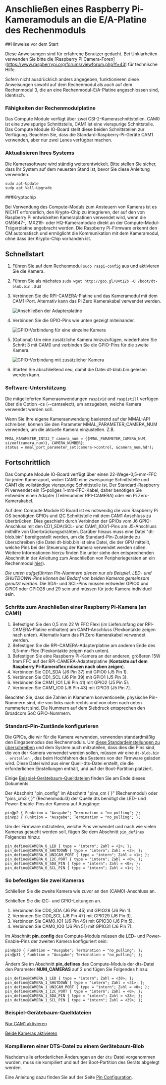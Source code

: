 # Anschließen eines Raspberry Pi-Kameramoduls an die E/A-Platine des Rechenmoduls

##Hinweise vor dem Start

Diese Anweisungen sind für erfahrene Benutzer gedacht. Bei Unklarheiten verwenden Sie bitte die [Raspberry Pi Camera-Foren] (https://www.raspberrypi.org/forums/viewforum.php?f=43) für technische Hilfe.

Sofern nicht ausdrücklich anders angegeben, funktionieren diese Anweisungen sowohl auf dem Rechenmodul als auch auf dem Rechenmodul 3, die an eine Rechenmodul-E/A-Platine angeschlossen sind, identisch.

### Fähigkeiten der Rechenmodulplatine

Das Compute Module verfügt über zwei CSI-2-Kameraschnittstellen. CAM0 ist eine zweispurige Schnittstelle, CAM1 ist eine vierspurige Schnittstelle. Das Compute Module IO-Board stellt diese beiden Schnittstellen zur Verfügung. Beachten Sie, dass die Standard-Raspberry-Pi-Geräte CAM1 verwenden, aber nur zwei Lanes verfügbar machen.

### Aktualisieren Ihres Systems

Die Kamerasoftware wird ständig weiterentwickelt. Bitte stellen Sie sicher, dass Ihr System auf dem neuesten Stand ist, bevor Sie diese Anleitung verwenden.

```
sudo apt-Update
sudp apt Voll-Upgrade
```

###Kryptochip

Bei Verwendung des Compute-Moduls zum Ansteuern von Kameras ist es NICHT erforderlich, den Krypto-Chip zu integrieren, der auf den von Raspberry Pi entwickelten Kameraplatinen verwendet wird, wenn die OM5647-, IMX219- oder HQ-Kameramodule direkt an der Compute-Modul-Trägerplatine angebracht werden. Die Raspberry Pi-Firmware erkennt den CM automatisch und ermöglicht die Kommunikation mit dem Kameramodul, ohne dass der Krypto-Chip vorhanden ist.


## Schnellstart

1. Führen Sie auf dem Rechenmodul `sudo raspi-config` aus und aktivieren Sie die Kamera.
1. Führen Sie als nächstes `sudo wget http://goo.gl/U4t12b -O /boot/dt-blob.bin` . aus
1. Verbinden Sie die RPI-CAMERA-Platine und das Kameramodul mit dem CAM1-Port. Alternativ kann das Pi Zero Kamerakabel verwendet werden.

    ![Anschließen der Adapterplatine](images/CMAIO-Cam-Adapter.jpg)

1. Verbinden Sie die GPIO-Pins wie unten gezeigt miteinander.

    ![GPIO-Verbindung für eine einzelne Kamera](images/CMIO-Cam-GPIO.jpg)

1. (Optional) Um eine zusätzliche Kamera hinzuzufügen, wiederholen Sie Schritt 3 mit CAM0 und verbinden Sie die GPIO-Pins für die zweite Kamera.

    ![GPIO-Verbindung mit zusätzlicher Kamera](images/CMIO-Cam-GPIO2.jpg)

1. Starten Sie abschließend neu, damit die Datei dt-blob.bin gelesen werden kann.

### Software-Unterstützung

Die mitgelieferten Kameraanwendungen `raspivid` und `raspistill` verfügen über die Option -cs (--camselect), um anzugeben, welche Kamera verwendet werden soll.

Wenn Sie Ihre eigene Kameraanwendung basierend auf der MMAL-API schreiben, können Sie den Parameter MMAL_PARAMETER_CAMERA_NUM verwenden, um die aktuelle Kamera einzustellen. Z.B.

```
MMAL_PARAMETER_INT32_T camera_num = {{MMAL_PARAMETER_CAMERA_NUM, sizeof(camera_num)}, CAMERA_NUMBER};
status = mmal_port_parameter_set(camera->control, &camera_num.hdr);
```

## Fortschrittlich

Das Compute Module IO-Board verfügt über einen 22-Wege-0,5-mm-FFC für jeden Kameraport, wobei CAM0 eine zweispurige Schnittstelle und CAM1 die vollständige vierspurige Schnittstelle ist. Der Standard-Raspberry Pi verwendet ein 15-poliges 1-mm-FFC-Kabel, daher benötigen Sie entweder einen Adapter (Teilenummer RPI-CAMERA) oder ein Pi Zero-Kamerakabel.

Auf dem Compute Module IO Board ist es notwendig die vom Raspberry Pi OS benötigten GPIOs und I2C Schnittstelle mit dem CAM1 Anschluss zu überbrücken. Dies geschieht durch Verbinden der GPIOs vom J6 GPIO-Anschluss mit den CD1_SDA/SCL- und CAM1_IO0/1-Pins am J5-Anschluss mithilfe von Überbrückungsdrähten. Darüber hinaus muss eine Datei "dt-blob.bin" bereitgestellt werden, um die Standard-Pin-Zustände zu überschreiben (die Datei dt-blob.bin ist eine Datei, die der GPU mitteilt, welche Pins bei der Steuerung der Kamera verwendet werden sollen. Weitere Informationen hierzu finden Sie unter siehe den entsprechenden Abschnitt in der Anleitung zum Anschließen von Peripheriegeräten an ein Rechenmodul [hier](cm-peri-sw-guide.md)).

*Die unten aufgeführten Pin-Nummern dienen nur als Beispiel. LED- und SHUTDOWN-Pins können bei Bedarf von beiden Kameras gemeinsam genutzt werden.* Die SDA- und SCL-Pins müssen entweder GPIO0 und GPIO1 oder GPIO28 und 29 sein und müssen für jede Kamera individuell sein.

### Schritte zum Anschließen einer Raspberry Pi-Kamera (an CAM1)

1. Befestigen Sie den 0,5 mm 22 W FFC Flexi (im Lieferumfang der RPI-CAMERA-Platine enthalten) am CAM1-Anschluss (Flexkontakte zeigen nach unten). Alternativ kann das Pi Zero Kamerakabel verwendet werden.
1. Befestigen Sie die RPI-CAMERA-Adapterplatine am anderen Ende des 0,5-mm-Flex (Flexkontakte zeigen nach unten).
1. Befestigen Sie eine Raspberry Pi-Kamera an der anderen, größeren 15W 1mm FFC auf der RPI-CAMERA-Adapterplatine (**Kontakte auf dem Raspberry Pi-Kameraflex müssen nach oben zeigen**).
1. Verbinden Sie CD1_SDA (J6 Pin 37) mit GPIO0 (J5 Pin 1).
1. Verbinden Sie CD1_SCL (J6 Pin 39) mit GPIO1 (J5 Pin 3).
1. Verbinden Sie CAM1_IO1 (J6 Pin 41) mit GPIO2 (J5 Pin 5).
1. Verbinden Sie CAM1_IO0 (J6 Pin 43) mit GPIO3 (J5 Pin 7).

Beachten Sie, dass die Zahlen in Klammern konventionelle, physische Pin-Nummern sind, die von links nach rechts und von oben nach unten nummeriert sind. Die Nummern auf dem Siebdruck entsprechen den Broadcom SoC GPIO-Nummern.

### Standard-Pin-Zustände konfigurieren

Die GPIOs, die wir für die Kamera verwenden, verwenden standardmäßig den Eingabemodus des Rechenmoduls. Um [diese Standardeinstellungen zu überschreiben](../../configuration/pin-configuration.md) und dem System auch mitzuteilen, dass dies die Pins sind, die von der Kamera verwendet werden sollen, müssen wir eine `dt-blob.bin . erstellen `, das beim Hochfahren des Systems von der Firmware geladen wird. Diese Datei wird aus einer Quell-dts-Datei erstellt, die die erforderlichen Einstellungen enthält, und auf der Boot-Partition platziert.

Einige [Beispiel-Gerätebaum-Quelldateien](#Beispiel-Gerätebaum-Quelldateien) finden Sie am Ende dieses Dokuments.

Der Abschnitt "pin_config" im Abschnitt "pins_cm { }" (Rechenmodul) oder "pins_cm3 { }" (Rechenmodul3) der Quelle dts benötigt die LED- und Power-Enable-Pins der Kamera auf Ausgänge:

```
pin@p2 { Funktion = "Ausgabe"; Termination = "no_pulling"; };
pin@p3 { Funktion = "Ausgabe"; Termination = "no_pulling"; };
```

Um der Firmware mitzuteilen, welche Pins verwendet und nach wie vielen Kameras gesucht werden soll, fügen Sie dem Abschnitt `pin_defines` Folgendes hinzu:

```
pin_define@CAMERA_0_LED { type = "intern"; Zahl = <2>; };
pin_define@CAMERA_0_SHUTDOWN { type = "intern"; Zahl = <3>; };
pin_define@CAMERA_0_UNICAM_PORT { type = "intern"; Zahl = <1>; };
pin_define@CAMERA_0_I2C_PORT { type = "intern"; Zahl = <0>; };
pin_define@CAMERA_0_SDA_PIN { type = "intern"; Zahl = <0>; };
pin_define@CAMERA_0_SCL_PIN { type = "intern"; Zahl = <1>; };
```

### So befestigen Sie zwei Kameras

Schließen Sie die zweite Kamera wie zuvor an den (CAM0)-Anschluss an.

Schließen Sie die I2C- und GPIO-Leitungen an.

1. Verbinden Sie CD0_SDA (J6 Pin 45) mit GPIO28 (J6 Pin 1).
1. Verbinden Sie CD0_SCL (J6 Pin 47) mit GPIO29 (J6 Pin 3).
1. Verbinden Sie CAM0_IO1 (J6 Pin 49) mit GPIO30 (J6 Pin 5).
1. Verbinden Sie CAM0_IO0 (J6 Pin 51) mit GPIO31 (J6 Pin 7).

Im Abschnitt **pin_config** des Compute-Moduls müssen die LED- und Power-Enable-Pins der zweiten Kamera konfiguriert sein:

```
pin@p30 { Funktion = "Ausgabe"; Termination = "no_pulling"; };
pin@p31 { Funktion = "Ausgabe"; Termination = "no_pulling"; };
```

Ändern Sie im Abschnitt **pin_defines** des Compute-Moduls der dts-Datei den Parameter **NUM_CAMERAS** auf 2 und fügen Sie Folgendes hinzu:

```
pin_define@CAMERA_1_LED { type = "intern"; Zahl = <30>; };
pin_define@CAMERA_1_SHUTDOWN { type = "intern"; Zahl = <31>; };
pin_define@CAMERA_1_UNICAM_PORT { type = "intern"; Zahl = <0>; };
pin_define@CAMERA_1_I2C_PORT { type = "intern"; Zahl = <0>; };
pin_define@CAMERA_1_SDA_PIN { type = "intern"; Zahl = <28>; };
pin_define@CAMERA_1_SCL_PIN { type = "intern"; Zahl = <29>; };
```

<a name="sample-device-tree-source-files"></a>
### Beispiel-Gerätebaum-Quelldateien

[Nur CAM1 aktivieren](dt-blob-cam1.dts)

[Beide Kameras aktivieren](dt-blob-dualcam.dts)

### Kompilieren einer DTS-Datei zu einem Gerätebaum-Blob

Nachdem alle erforderlichen Änderungen an der `dts`-Datei vorgenommen wurden, muss sie kompiliert und auf der Boot-Partition des Geräts abgelegt werden.

Eine Anleitung dazu finden Sie auf der Seite [Pin Configuration](../../configuration/pin-configuration.md).